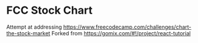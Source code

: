 # FCC Stock Chart

Attempt at addressing https://www.freecodecamp.com/challenges/chart-the-stock-market
Forked from https://gomix.com/#!/project/react-tutorial
